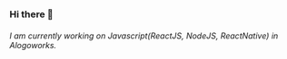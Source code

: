 ### Hi there 👋
###### I am currently working on Javascript(ReactJS, NodeJS, ReactNative) in Alogoworks.
<!--
**Avhishek05/Avhishek05** is a ✨ _special_ ✨ repository because its `README.md` (this file) appears on your GitHub profile.

Here are some ideas to get you started:

- 🔭 I’m currently working on ...
- 🌱 I’m currently learning ...
- 👯 I’m looking to collaborate on ...
- 🤔 I’m looking for help with ...
- 💬 Ask me about ...
- 📫 How to reach me: ...avhishekydv@gmail.com
- 😄 Pronouns: ...
- ⚡ Fun fact: ...
-->
